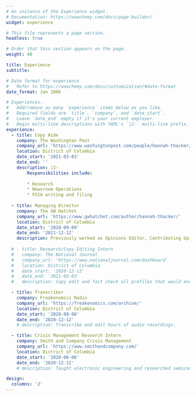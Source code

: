 ```yaml
---
# An instance of the Experience widget.
# Documentation: https://wowchemy.com/docs/page-builder/
widget: experience

# This file represents a page section.
headless: true

# Order that this section appears on the page.
weight: 40

title: Experience
subtitle:

# Date format for experience
#   Refer to https://wowchemy.com/docs/customization/#date-format
date_format: Jan 2006

# Experiences.
#   Add/remove as many `experience` items below as you like.
#   Required fields are `title`, `company`, and `date_start`.
#   Leave `date_end` empty if it's your current employer.
#   Begin multi-line descriptions with YAML's `|2-` multi-line prefix.
experience:
  - title: Copy Aide
    company: The Washington Post
    company_url: 'https://www.washingtonpost.com/people/hannah-thacker/'
    location: District of Columbia
    date_start: '2021-03-03'
    date_end: ''
    description: |2-
        Responsibilities include:
        
        * Research
        * Newsroom Operations
        * FOIA writing and filing 
        
  - title: Managing Director
    company: The GW Hatchet 
    company_url: 'https://www.gwhatchet.com/author/hannah-thacker/'
    location: District of Columbia
    date_start: '2018-09-09'
    date_end: '2021-12-12'
    description: Previously worked as Opinions Editor, Contributing Opinions Editor and Columnist.
    
  # - title: Research/Copy Editing Intern
  #   company: The National Journal
  #   company_url: 'https://www.nationaljournal.com/dashboard'
  #   location: District of Columbia
  #   date_start: '2020-12-12'
  #   date_end: '2021-03-03'
  #   description: Copy edit and fact check all profiles that would end up being posted on the official Vignette website and playbook.

  - title: Transcriber
    company: Freakonomics Radio
    company_url: 'https://freakonomics.com/archive/'
    location: District of Columbia
    date_start: '2020-08-08'
    date_end: '2020-12-12'
    # description: Transcribe and edit hours of audio recordings.

  - title: Crisis Management Research Intern
    company: Smith and Company Crisis Management
    company_url: 'https://www.smithandcompany.com/'
    location: District of Columbia
    date_start: '2020-06-06'
    date_end: '2020-12-12'
    # description: Taught electronic engineering and researched semiconductor physics.

design:
  columns: '2'
---
```

